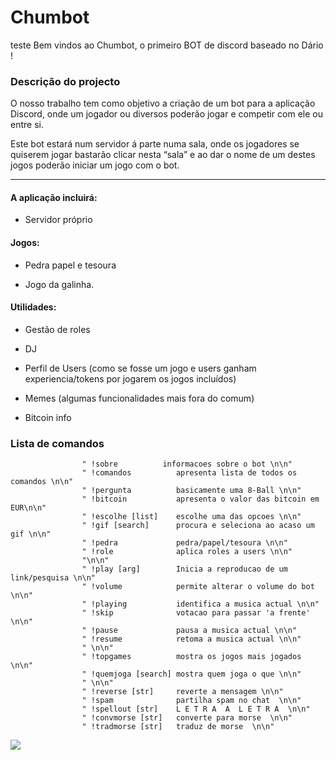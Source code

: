 # Chumbot
teste
Bem vindos ao Chumbot, o primeiro BOT de discord baseado no Dário !

###  Descrição do projecto

O nosso trabalho tem como objetivo a criação de um bot para a aplicação Discord, onde um jogador ou diversos poderão jogar e competir com ele ou entre si.

Este bot estará num servidor á parte numa sala, onde os jogadores se quiserem jogar bastarão clicar nesta “sala” e ao dar o nome de um destes jogos poderão iniciar um jogo com o bot.

<hr>

#### A aplicação incluirá:

* Servidor próprio

#### Jogos:

* Pedra papel e tesoura

* Jogo da galinha.

#### Utilidades:

* Gestão de roles

* DJ

* Perfil de Users (como se fosse um jogo e users ganham experiencia/tokens por jogarem os jogos incluídos)

* Memes (algumas funcionalidades mais fora do comum)

* Bitcoin info


### Lista de comandos

```
                " !sobre          informacoes sobre o bot \n‍\n"
                " !comandos          apresenta lista de todos os comandos \n‍\n"
                " !pergunta          basicamente uma 8-Ball \n‍\n"
                " !bitcoin           apresenta o valor das bitcoin em EUR\n‍\n"
                " !escolhe [list]    escolhe uma das opcoes \n‍\n"
                " !gif [search]      procura e seleciona ao acaso um gif \n‍\n"
                " !pedra             pedra/papel/tesoura \n‍\n"
                " !role              aplica roles a users \n‍\n"
                "\n\n"
                " !play [arg]        Inicia a reproducao de um link/pesquisa \n‍\n"
                " !volume            permite alterar o volume do bot \n‍\n"
                " !playing           identifica a musica actual \n‍\n"
                " !skip              votacao para passar 'a frente' \n‍\n"
                " !pause             pausa a musica actual \n‍\n"
                " !resume            retoma a musica actual \n‍\n"
                " \n‍\n"
                " !topgames          mostra os jogos mais jogados \n‍\n"
                " !quemjoga [search] mostra quem joga o que \n‍\n"
                " \n‍\n"
                " !reverse [str]     reverte a mensagem \n‍\n"
                " !spam              partilha spam no chat  \n‍\n"
                " !spellout [str]    L E T R A  A  L E T R A  \n‍\n"
                " !convmorse [str]   converte para morse  \n‍\n"
                " !tradmorse [str]   traduz de morse  \n‍\n"
```

![](https://cdn.discordapp.com/attachments/471500310133604352/471500682105585695/Untitled-1.png)
